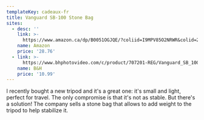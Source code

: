 ```yaml
---
templateKey: cadeaux-fr
title: Vanguard SB-100 Stone Bag
sites:
  - desc: ''
    link: >-
      https://www.amazon.ca/dp/B0051OGJQE/?coliid=I9MPV85O2NRWR&colid=2JQ92RAZIDPNX&psc=0&ref_=lv_ov_lig_dp_it
    name: Amazon
    price: '28.76'
  - link: >-
      https://www.bhphotovideo.com/c/product/707201-REG/Vanguard_SB_100_SB_100_Stone_Bag.html
    name: B&H
    price: '10.99'
---
```

I recently bought a new tripod and it's a great one: it's small and light, perfect for travel. The only compromise is that it's not as stable. But there's a solution! The company sells a stone bag that allows to add weight to the tripod to help stabilize it.
